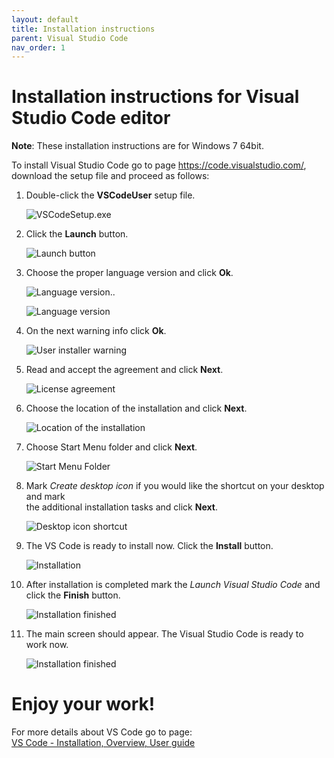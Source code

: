 ```yaml
---
layout: default
title: Installation instructions
parent: Visual Studio Code
nav_order: 1
---
```



# Installation instructions for Visual Studio Code editor #

**Note**: These installation instructions are for Windows 7 64bit.

To install Visual Studio Code go to page https://code.visualstudio.com/, download the setup file and proceed as follows:

1. Double-click the **VSCodeUser** setup file.  

   ![VSCodeSetup.exe](../assets/images/2_.exe_file.png)

2. Click the **Launch** button.  

   ![Launch button](../assets/images/3_Launch_button.png)

3. Choose the proper language version and click **Ok**.

   ![Language version](../assets/images/4_Language_version.png)..

   ![Language version](../assets/images/5_Language_version_01.png)

4. On the next warning info click **Ok**.

   ![User installer warning](../assets/images/6_User_Installer.png)

5. Read and accept the agreement and click **Next**.

   ![License agreement](../assets/images/7_License_agreement.png)

6. Choose the location of the installation and click **Next**.

   ![Location of the installation](../assets/images/8_Location_of_the_installation.png)

7. Choose Start Menu folder and click **Next**.
   
   ![Start Menu Folder](../assets/images/9_Shortcut_location.png)

8. Mark *Create desktop icon* if you would like the shortcut on your desktop and mark  
   the additional installation tasks and click **Next**.

   ![Desktop icon shortcut](../assets/images/10_Desktop_icon.png) 

9. The VS Code is ready to install now. Click the **Install** button.

   ![Installation](../assets/images/11_Installation.png) 
    
10. After installation is completed mark the *Launch Visual Studio Code* and click the **Finish** button.

    ![Installation finished](../assets/images/12_Finish.png) 

11. The main screen should appear. The Visual Studio Code is ready to work now.

    ![Installation finished](../assets/images/13_VS_Code_Start.png) 


# Enjoy your work! #


For more details about VS Code go to page:  
[VS Code - Installation, Overview, User guide](https://code.visualstudio.com/)


